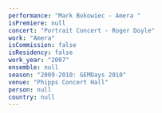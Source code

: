 ```yaml
---
performance: "Mark Bokowiec - Amera "
isPremiere: null
concert: "Portrait Concert - Roger Doyle"
work: "Amera"
isCommission: false
isResidency: false
work_year: "2007"
ensemble: null
season: "2009-2010: GEMDays 2010"
venue: "Phipps Concert Hall"
person: null
country: null
---
```


